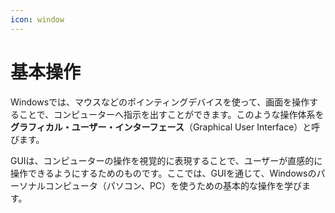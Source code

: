 ```yaml
---
icon: window
---
```


# 基本操作

Windowsでは、マウスなどのポインティングデバイスを使って、画面を操作することで、コンピューターへ指示を出すことができます。このような操作体系を**グラフィカル・ユーザー・インターフェース**（Graphical User Interface）と呼びます。

GUIは、コンピューターの操作を視覚的に表現することで、ユーザーが直感的に操作できるようにするためのものです。ここでは、GUIを通じて、Windowsのパーソナルコンピュータ（パソコン、PC）を使うための基本的な操作を学びます。
